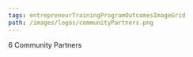 ```yaml
---
tags: entrepreneurTrainingProgramOutcomesImageGrid
path: /images/logos/communityPartners.png
---
```

6 Community Partners
